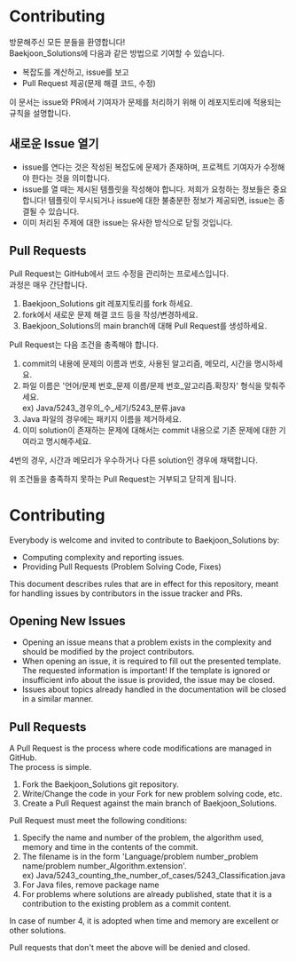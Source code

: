 # Contributing
방문해주신 모든 분들을 환영합니다!   
Baekjoon_Solutions에 다음과 같은 방법으로 기여할 수 있습니다.   
* 복잡도를 계산하고, issue를 보고   
* Pull Request 제공(문제 해결 코드, 수정)   
   
이 문서는 issue와 PR에서 기여자가 문제를 처리하기 위해 이 레포지토리에 적용되는 규칙을 설명합니다.   
   
## 새로운 Issue 열기
* issue를 연다는 것은 작성된 복잡도에 문제가 존재하며, 프로젝트 기여자가 수정해야 한다는 것을 의미합니다. 
* issue를 열 때는 제시된 템플릿을 작성해야 합니다. 저희가 요청하는 정보들은 중요합니다! 템플릿이 무시되거나 issue에 대한 불충분한 정보가 제공되면, issue는 종결될 수 있습니다.
* 이미 처리된 주제에 대한 issue는 유사한 방식으로 닫힐 것입니다.   
   
## Pull Requests
Pull Request는 GitHub에서 코드 수정을 관리하는 프로세스입니다.   
과정은 매우 간단합니다.   
1. Baekjoon_Solutions git 레포지토리를 fork 하세요.   
2. fork에서 새로운 문제 해결 코드 등을 작성/변경하세요.   
3. Baekjoon_Solutions의 main branch에 대해 Pull Request를 생성하세요.   
   
Pull Request는 다음 조건을 충족해야 합니다.   
1. commit의 내용에 문제의 이름과 번호, 사용된 알고리즘, 메모리, 시간을 명시하세요.
2. 파일 이름은 '언어/문제 번호_문제 이름/문제 번호_알고리즘.확장자' 형식을 맞춰주세요.   
        ex) Java/5243_경우의_수_세기/5243_분류.java
3. Java 파일의 경우에는 패키지 이름을 제거하세요.
4. 이미 solution이 존재하는 문제에 대해서는 commit 내용으로 기존 문제에 대한 기여라고 명시해주세요.   
   
4번의 경우, 시간과 메모리가 우수하거나 다른 solution인 경우에 채택합니다.   
   
위 조건들을 충족하지 못하는 Pull Request는 거부되고 닫히게 됩니다.   
   
   

# Contributing
Everybody is welcome and invited to contribute to Baekjoon_Solutions by:
* Computing complexity and reporting issues.
* Providing Pull Requests (Problem Solving Code, Fixes)   
   
This document describes rules that are in effect for this repository, meant for handling issues by contributors in the issue tracker and PRs.

## Opening New Issues
* Opening an issue means that a problem exists in the complexity and should be modified by the project contributors.
* When opening an issue, it is required to fill out the presented template. The requested information is important! If the template is ignored or insufficient info about the issue is provided, the issue may be closed.
* Issues about topics already handled in the documentation will be closed in a similar manner.

## Pull Requests
A Pull Request is the process where code modifications are managed in GitHub.   
The process is simple.
1. Fork the Baekjoon_Solutions git repository.
2. Write/Change the code in your Fork for new problem solving code, etc.
3. Create a Pull Request against the main branch of Baekjoon_Solutions.
   
Pull Request must meet the following conditions:
1. Specify the name and number of the problem, the algorithm used, memory and time in the contents of the commit.
2. The filename is in the form 'Language/problem number_problem name/problem number_Algorithm.extension'.   
	ex) Java/5243_counting_the_number_of_cases/5243_Classification.java
3. For Java files, remove package name
4. For problems where solutions are already published, state that it is a contribution to the existing problem as a commit content.

In case of number 4, it is adopted when time and memory are excellent or other solutions.   

Pull requests that don't meet the above will be denied and closed.
